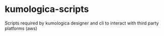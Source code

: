# kumologica-scripts
Scripts required by kumologica designer and cli to interact with third party platforms (aws)
